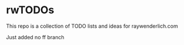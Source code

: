 # rwTODOs

This repo is a collection of TODO lists and ideas for raywenderlich.com

Just added no ff branch
